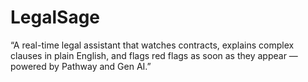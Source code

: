# LegalSage
“A real-time legal assistant that watches contracts, explains complex clauses in plain English, and flags red flags as soon as they appear — powered by Pathway and Gen AI.”
